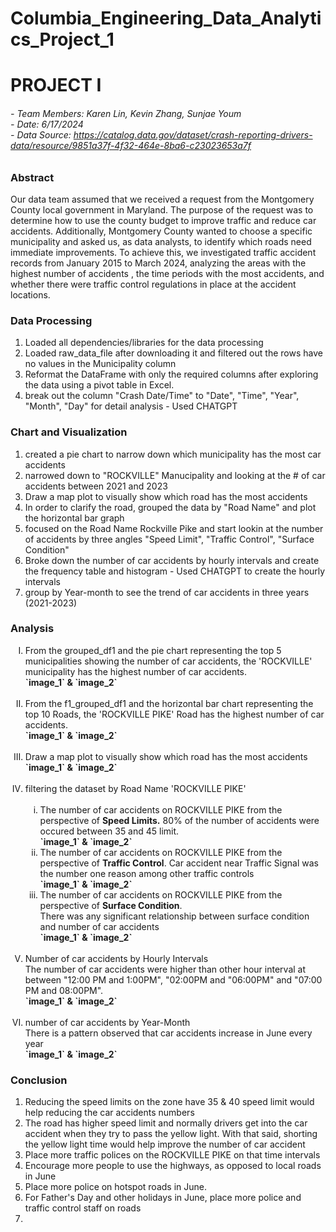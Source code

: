# Columbia_Engineering_Data_Analytics_Project_1

# PROJECT I

###### - Team Members: Karen Lin, Kevin Zhang, Sunjae Youm </br> - Date: 6/17/2024 </br> - Data Source: https://catalog.data.gov/dataset/crash-reporting-drivers-data/resource/9851a37f-4f32-464e-8ba6-c23023653a7f

### **Abstract**
<p>
Our data team assumed that we received a request from the Montgomery County local government in Maryland. The purpose of the request was to determine how to use the county budget to improve traffic and reduce car accidents. Additionally, Montgomery County wanted to choose a specific municipality and asked us, as data analysts, to identify which roads need immediate improvements. To achieve this, we investigated traffic accident records from January 2015 to March 2024, analyzing the areas with the highest number of accidents , the time periods with the most accidents, and whether there were traffic control regulations in place at the accident locations.
</p>

### **Data Processing**
<p>
<ol>
<li>Loaded all dependencies/libraries for the data processing</li>
<li>Loaded raw_data_file after downloading it and filtered out the rows have no values in the Municipality column </li>
<li>Reformat the DataFrame with only the required columns after exploring the data using a pivot table in Excel. </li>
<li>break out the column "Crash Date/Time" to "Date", "Time", "Year", "Month", "Day" for detail analysis - Used CHATGPT </li>
</ol>


### **Chart and Visualization**
<ol>
<li>created a pie chart to narrow down which municipality has the most car accidents</li>
<li>narrowed down to "ROCKVILLE" Manucipality and looking at the # of car accidents between 2021 and 2023</li>
<li>Draw a map plot to visually show which road has the most accidents </li>
<li>In order to clarify the road, grouped the data by "Road Name" and plot the horizontal bar graph</li>
<li>focused on the Road Name Rockville Pike and start lookin at the number of accidents by three angles "Speed Limit", "Traffic Control", "Surface Condition"</li>
<li>Broke down the number of car accidents by hourly intervals and create the frequency table and histogram - Used CHATGPT to create the hourly intervals</li>
<li>group by Year-month to see the trend of car accidents in three years (2021-2023)</li>
</ol>

### **Analysis**
<ol type="I">
<li>From the grouped_df1 and the pie chart representing the top 5 municipalities showing the number of car accidents, the 'ROCKVILLE' municipality has the highest number of car accidents.<br><b>`image_1` & `image_2`</b></li><br>
<li>From the f1_grouped_df1 and the horizontal bar chart representing the top 10 Roads, the 'ROCKVILLE PIKE' Road has the highest number of car accidents. <br><b>`image_1` & `image_2`</b></li><br>
<li>
Draw a map plot to visually show which road has the most accidents
<br><b>`image_1` & `image_2`</b>
</li><br>
<li>filtering the dataset by Road Name 'ROCKVILLE PIKE'
<ol type="i"><br>

<li>
The number of car accidents on ROCKVILLE PIKE from the perspective of <b>Speed Limits.</b> 80% of the number of accidents were occured between 35 and 45 limit.
<br><b>`image_1` & `image_2`</b>
</li>

<li>
The number of car accidents on ROCKVILLE PIKE from the perspective of <b>Traffic Control</b>. Car accident near Traffic Signal was the number one reason among other traffic controls
<br><b>`image_1` & `image_2`</b>
</li>

<li>
The number of car accidents on ROCKVILLE PIKE from the perspective of <b>Surface Condition</b>.<br> There was any significant relationship between surface condition and number of car accidents
<br><b>`image_1` & `image_2`</b>
</li>
</ol>
</li><br>
<li>Number of car accidents by Hourly Intervals<br>
The number of car accidents were higher than other hour interval at between "12:00 PM and 1:00PM", "02:00PM and "06:00PM" and "07:00 PM and 08:00PM".
<br><b>`image_1` & `image_2`</b>
</li><br>
<li>number of car accidents by Year-Month<br>There is a pattern observed that car accidents increase in June every year
<br><b>`image_1` & `image_2`</b></li>
</ol>

### **Conclusion**
<ol>
<li> Reducing the speed limits on the zone have 35 & 40 speed limit would help reducing the car accidents numbers</li>
<li>The road has higher speed limit and normally drivers get into the car accident when they try to pass the yellow light. With that said, shorting the yellow light time would help improve the number of car accident</li>
<li>Place more traffic polices on the ROCKVILLE PIKE on that time intervals</li>
<li>Encourage more people to use the highways, as opposed to local roads in June</li>
<li>Place more police on hotspot roads in June.</li>
<li>For Father's Day and other holidays in June, place more police and traffic control staff on roads<li>
</ol>

</p>